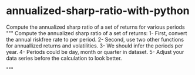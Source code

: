 # annualized-sharp-ratio-with-python
Compute the annualized sharp ratio of a set of returns for various periods
"""
    Compute the annualized sharp ratio of a set of returns:
    1- First, convert the annual riskfree rate to per period.
    2- Second, use two other functions for annuallized returns and volatilities.
    3- We should infer the periods per year.
    4- Periods could be day, month or quarter in dataset.
    5- Adjust your data series before the calculation to look better.
    
"""
